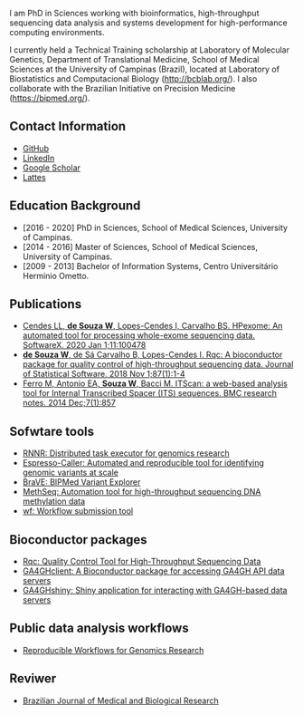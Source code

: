 I am PhD in Sciences working with bioinformatics, high-throughput sequencing data analysis and systems development for high-performance computing environments.

I currently held a Technical Training scholarship at Laboratory of Molecular Genetics, Department of Translational Medicine, School of Medical Sciences at the University of Campinas (Brazil), located at Laboratory of Biostatistics and Computacional Biology (http://bcblab.org/). I also collaborate with the Brazilian Initiative on Precision Medicine (https://bipmed.org/).

## Contact Information

- [GitHub](https://github.com/wdesouza)
- [LinkedIn](https://www.linkedin.com/in/wellitonsouza/)
- [Google Scholar](https://scholar.google.co.uk/citations?user=ypwuIqUAAAAJ)
- [Lattes](http://lattes.cnpq.br/1630790974761077)

## Education Background

- [2016 - 2020] PhD in Sciences, School of Medical Sciences, University of Campinas.
- [2014 - 2016] Master of Sciences, School of Medical Sciences, University of Campinas.
- [2009 - 2013] Bachelor of Information Systems, Centro Universitário Hermínio Ometto.

## Publications

- [Cendes LL, __de Souza W__, Lopes-Cendes I, Carvalho BS. HPexome: An automated tool for processing whole-exome sequencing data. SoftwareX. 2020 Jan 1;11:100478](https://www.sciencedirect.com/science/article/pii/S2352711019303279)
- [__de Souza W__, de Sá Carvalho B, Lopes-Cendes I. Rqc: A bioconductor package for quality control of high-throughput sequencing data. Journal of Statistical Software. 2018 Nov 1;87(1):1-4](https://www.jstatsoft.org/article/view/v087c02)
- [Ferro M, Antonio EA, __Souza W__, Bacci M. ITScan: a web-based analysis tool for Internal Transcribed Spacer (ITS) sequences. BMC research notes. 2014 Dec;7(1):857](https://bmcresnotes.biomedcentral.com/articles/10.1186/1756-0500-7-857)

## Sofwtare tools

- [RNNR: Distributed task executor for genomics research](https://github.com/labbcb/rnnr)
- [Espresso-Caller: Automated and reproducible tool for identifying genomic variants at scale](https://github.com/labbcb/espresso-caller)
- [BraVE: BIPMed Variant Explorer](https://github.com/labbcb/brave)
- [MethSeq: Automation tool for high-throughput sequencing DNA methylation data](https://github.com/labbcb/methseq)
- [wf: Workflow submission tool](https://github.com/labbcb/wf)

## Bioconductor packages

- [Rqc: Quality Control Tool for High-Throughput Sequencing Data](https://bioconductor.org/packages/Rqc/)
- [GA4GHclient: A Bioconductor package for accessing GA4GH API data servers](http://bioconductor.org/packages/GA4GHclient/)
- [GA4GHshiny: Shiny application for interacting with GA4GH-based data servers](http://bioconductor.org/packages/GA4GHshiny/)

## Public data analysis workflows

- [Reproducible Workflows for Genomics Research](https://github.com/labbcb/workflows)

## Reviwer

- [Brazilian Journal of Medical and Biological Research](http://www.scielo.br/scielo.php?script=sci_serial&pid=0100-879X&lng=en&nrm=iso)
